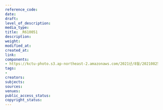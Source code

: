 ```yaml
---
reference_code: 
date: 
draft: 
level_of_description: 
media_type: 
title: _R610051
description: 
weight: 
modified_at: 
created_at: 
link: 
components:
- https://kctu-photo.s3.ap-northeast-2.amazonaws.com/2021년/8월/20210825_하반기+총파업+대장정_대구/_R610051.jpg
tags:
- 
creators: 
subjects: 
sources: 
venues: 
public_access_status: 
copyright_status: 
---
```

